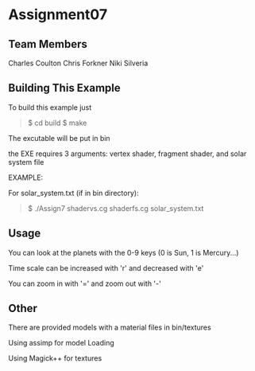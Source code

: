 Assignment07
========================================

Team Members
------------

Charles Coulton
Chris Forkner
Niki Silveria

Building This Example
---------------------

To build this example just 

>$ cd build 
>$ make

The excutable will be put in bin

the EXE requires 3 arguments: vertex shader, fragment shader, and solar system file

EXAMPLE:

For solar_system.txt (if in bin directory):

>$ ./Assign7 shadervs.cg shaderfs.cg solar_system.txt

Usage
-----

You can look at the planets with the 0-9 keys (0 is Sun, 1 is Mercury...)

Time scale can be increased with 'r' and decreased with 'e'

You can zoom in with '=' and zoom out with '-'

Other
-----

There are provided models with a material files in bin/textures

Using assimp for model Loading

Using Magick++ for textures

